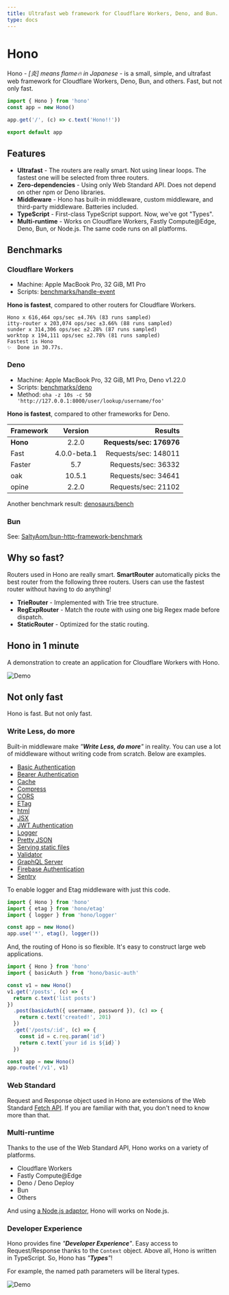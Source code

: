 ```yaml
---
title: Ultrafast web framework for Cloudflare Workers, Deno, and Bun.
type: docs
---
```


# Hono

Hono - _\[炎\] means flame🔥 in Japanese_ - is a small, simple, and ultrafast web framework for Cloudflare Workers, Deno, Bun, and others. Fast, but not only fast.

```ts
import { Hono } from 'hono'
const app = new Hono()

app.get('/', (c) => c.text('Hono!!'))

export default app
```

## Features

- **Ultrafast** - The routers are really smart. Not using linear loops. The fastest one will be selected from three routers.
- **Zero-dependencies** - Using only Web Standard API. Does not depend on other npm or Deno libraries.
- **Middleware** - Hono has built-in middleware, custom middleware, and third-party middleware. Batteries included.
- **TypeScript** - First-class TypeScript support. Now, we've got "Types".
- **Multi-runtime** - Works on Cloudflare Workers, Fastly Compute@Edge, Deno, Bun, or Node.js. The same code runs on all platforms.

## Benchmarks

### Cloudflare Workers

- Machine: Apple MacBook Pro, 32 GiB, M1 Pro
- Scripts: [benchmarks/handle-event](https://github.com/honojs/hono/tree/main/benchmarks/handle-event)

**Hono is fastest**, compared to other routers for Cloudflare Workers.

```plain
Hono x 616,464 ops/sec ±4.76% (83 runs sampled)
itty-router x 203,074 ops/sec ±3.66% (88 runs sampled)
sunder x 314,306 ops/sec ±2.28% (87 runs sampled)
worktop x 194,111 ops/sec ±2.78% (81 runs sampled)
Fastest is Hono
✨  Done in 30.77s.
```

### Deno

- Machine: Apple MacBook Pro, 32 GiB, M1 Pro, Deno v1.22.0
- Scripts: [benchmarks/deno](https://github.com/honojs/hono/tree/main/benchmarks/deno)
- Method: `oha -z 10s -c 50 'http://127.0.0.1:8000/user/lookup/username/foo'`

**Hono is fastest**, compared to other frameworks for Deno.

| Framework |   Version    |                  Results |
| --------- | :----------: | -----------------------: |
| **Hono**  |    2.2.0     | **Requests/sec: 176976** |
| Fast      | 4.0.0-beta.1 |     Requests/sec: 148011 |
| Faster    |     5.7      |      Requests/sec: 36332 |
| oak       |    10.5.1    |      Requests/sec: 34641 |
| opine     |    2.2.0     |      Requests/sec: 21102 |

Another benchmark result: [denosaurs/bench](https://github.com/denosaurs/bench)

### Bun

See: [SaltyAom/bun-http-framework-benchmark](https://github.com/SaltyAom/bun-http-framework-benchmark)

## Why so fast?

Routers used in Hono are really smart.
**SmartRouter** automatically picks the best router from the following three routers.
Users can use the fastest router without having to do anything!

- **TrieRouter** - Implemented with Trie tree structure.
- **RegExpRouter** - Match the route with using one big Regex made before dispatch.
- **StaticRouter** - Optimized for the static routing.

## Hono in 1 minute

A demonstration to create an application for Cloudflare Workers with Hono.

![Demo](/images/sc.gif)

## Not only fast

Hono is fast. But not only fast.

### Write Less, do more

Built-in middleware make _"**Write Less, do more**"_ in reality. You can use a lot of middleware without writing code from scratch. Below are examples.

- [Basic Authentication](/docs/builtin-middleware/basic-auth/)
- [Bearer Authentication](/docs/builtin-middleware/bearer-auth/)
- [Cache](/docs/builtin-middleware/cache/)
- [Compress](/docs/builtin-middleware/compress/)
- [CORS](/docs/builtin-middleware/cors/)
- [ETag](/docs/builtin-middleware/etag/)
- [html](/docs/builtin-middleware/html/)
- [JSX](/docs/builtin-middleware/jsx/)
- [JWT Authentication](/docs/builtin-middleware/jwt/)
- [Logger](/docs/builtin-middleware/logger/)
- [Pretty JSON](/docs/builtin-middleware/pretty-json/)
- [Serving static files](/docs/builtin-middleware/serve-static/)
- [Validator](/docs/builtin-middleware/validator/)
- [GraphQL Server](https://github.com/honojs/graphql-server)
- [Firebase Authentication](https://github.com/honojs/firebase-auth)
- [Sentry](https://github.com/honojs/sentry)

To enable logger and Etag middleware with just this code.

```ts
import { Hono } from 'hono'
import { etag } from 'hono/etag'
import { logger } from 'hono/logger'

const app = new Hono()
app.use('*', etag(), logger())
```

And, the routing of Hono is so flexible. It's easy to construct large web applications.

```ts
import { Hono } from 'hono'
import { basicAuth } from 'hono/basic-auth'

const v1 = new Hono()
v1.get('/posts', (c) => {
  return c.text('list posts')
})
  .post(basicAuth({ username, password }), (c) => {
    return c.text('created!', 201)
  })
  .get('/posts/:id', (c) => {
    const id = c.req.param('id')
    return c.text(`your id is ${id}`)
  })

const app = new Hono()
app.route('/v1', v1)
```

### Web Standard

Request and Response object used in Hono are extensions of the Web Standard [Fetch API](https://developer.mozilla.org/ja/docs/Web/API/Fetch_API). If you are familiar with that, you don't need to know more than that.

### Multi-runtime

Thanks to the use of the Web Standard API, Hono works on a variety of platforms.

- Cloudflare Workers
- Fastly Compute@Edge
- Deno / Deno Deploy
- Bun
- Others

And using [a Node.js adaptor](https://github.com/honojs/node-server), Hono will works on Node.js.

### Developer Experience

Hono provides fine _"**Developer Experience**"_. Easy access to Request/Response thanks to the `Context` object.
Above all, Hono is written in TypeScript. So, Hono has _"**Types**"_!

For example, the named path parameters will be literal types.

![Demo](/images/ss.png)
